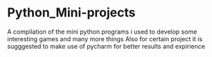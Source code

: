 # Python_Mini-projects
A compilation of the mini python programs i used to develop some interesting games and many more things
Also for certain project it is sugggested to make use of pycharm for better results and expirience
